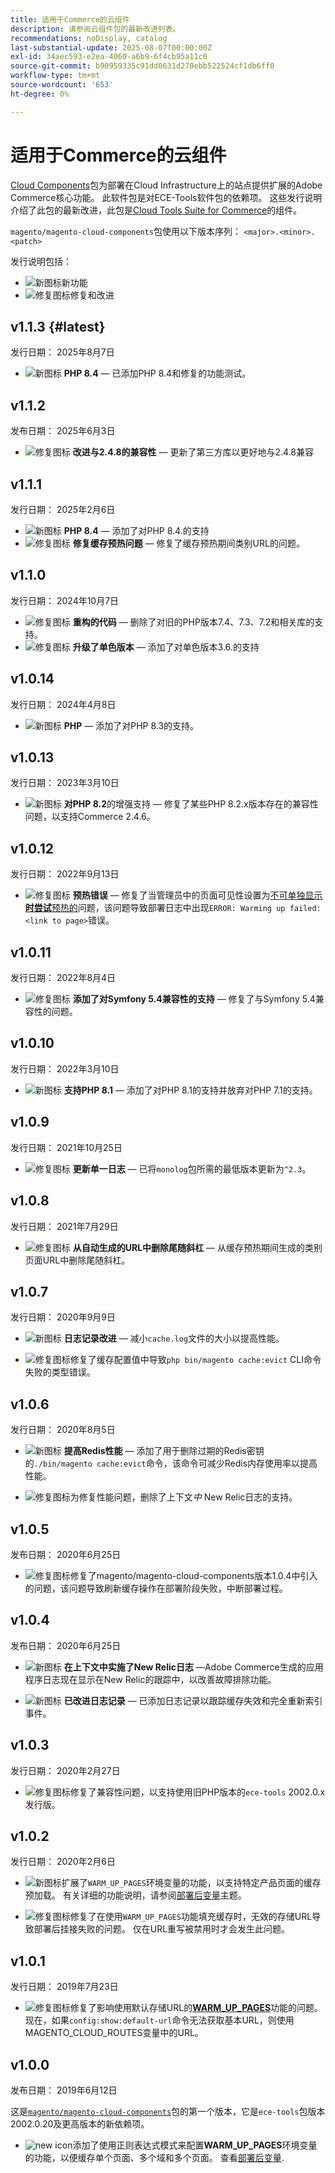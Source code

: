 ```yaml
---
title: 适用于Commerce的云组件
description: 请参阅云组件包的最新改进列表。
recommendations: noDisplay, catalog
last-substantial-update: 2025-08-07T00:00:00Z
exl-id: 34aec593-e2ea-4060-a6b9-6f4cb95a11c0
source-git-commit: b90959335c91dd0631d270ebb522524cf1db6ff0
workflow-type: tm+mt
source-wordcount: '653'
ht-degree: 0%

---
```


# 适用于Commerce的云组件

[Cloud Components](https://github.com/magento/magento-cloud-components)包为部署在Cloud Infrastructure上的站点提供扩展的Adobe Commerce核心功能。 此软件包是对ECE-Tools软件包的依赖项。 这些发行说明介绍了此包的最新改进，此包是[Cloud Tools Suite for Commerce](cloud-tools-suite.md)的组件。

`magento/magento-cloud-components`包使用以下版本序列： `<major>.<minor>.<patch>`

发行说明包括：

- ![新图标](../../assets/new.svg)新功能
- ![修复图标](../../assets/fix.svg)修复和改进

<!--Add release notes below-->

## v1.1.3 {#latest}

发行日期： 2025年8月7日

- ![新图标](../../assets/new.svg) **PHP 8.4** — 已添加PHP 8.4和修复的功能测试。<!-- MCLOUD-13313 -->

## v1.1.2

发布日期： 2025年6月3日

- ![修复图标](../../assets/fix.svg) **改进与2.4.8的兼容性** — 更新了第三方库以更好地与2.4.8<!-- MCLOUD-13707	 - -->兼容

## v1.1.1

发行日期： 2025年2月6日

- ![新图标](../../assets/new.svg) **PHP 8.4** — 添加了对PHP 8.4.<!-- MCLOUD-13148	 - -->的支持
- ![修复图标](../../assets/fix.svg) **修复缓存预热问题** — 修复了缓存预热期间类别URL的问题。<!-- MCLOUD-12454 - -->


## v1.1.0

发行日期： 2024年10月7日

- ![修复图标](../../assets/fix.svg) **重构的代码** — 删除了对旧的PHP版本7.4、7.3、7.2和相关库的支持。<!-- MCLOUD-9278 - -->
- ![修复图标](../../assets/fix.svg) **升级了单色版本** — 添加了对单色版本3.6.<!-- MCLOUD-12855 - -->的支持

## v1.0.14

发行日期： 2024年4月8日

- ![新图标](../../assets/new.svg) **PHP** — 添加了对PHP 8.3的支持。

## v1.0.13

发行日期： 2023年3月10日

- ![新图标](../../assets/new.svg) **对PHP 8.2**&#x200B;的增强支持 — 修复了某些PHP 8.2.x版本存在的兼容性问题，以支持Commerce 2.4.6。

## v1.0.12

发行日期： 2022年9月13日

- ![修复图标](../../assets/fix.svg) **预热错误** — 修复了当管理员中的页面可见性设置为[不可单独显示](../environment/variables-post-deploy.md#warm_up_pages) [**时尝试**&#x200B;预热的](https://experienceleague.adobe.com/en/docs/commerce-admin/systems/data-transfer/data-attributes-product#simple-product-csv-file-structure)问题，该问题导致部署日志中出现`ERROR: Warming up failed: <link to page>`错误。<!-- MCLOUD-9134 -->

## v1.0.11

发行日期： 2022年8月4日

- ![修复图标](../../assets/fix.svg) **添加了对Symfony 5.4兼容性的支持** — 修复了与Symfony 5.4兼容性的问题。<!-- AC-3550 -->

## v1.0.10

发行日期： 2022年3月10日

- ![新图标](../../assets/new.svg) **支持PHP 8.1** — 添加了对PHP 8.1的支持并放弃对PHP 7.1的支持。

## v1.0.9

发行日期： 2021年10月25日

- ![修复图标](../../assets/fix.svg) **更新单一日志** — 已将`monolog`包所需的最低版本更新为`^2.3`。<!-- ACMP-1263 -->

## v1.0.8

发行日期： 2021年7月29日

- ![修复图标](../../assets/fix.svg) **从自动生成的URL中删除尾随斜杠** — 从缓存预热期间生成的类别页面URL中删除尾随斜杠。<!--MCLOUD-7192-->

## v1.0.7

发行日期： 2020年9月9日

- ![新图标](../../assets/new.svg) **日志记录改进** — 减小`cache.log`文件的大小以提高性能。<!--MCLOUD-6859-->

- ![修复图标](../../assets/fix.svg)修复了缓存配置值中导致`php bin/magento cache:evict` CLI命令失败的类型错误。

## v1.0.6

发行日期： 2020年8月5日

- ![新图标](../../assets/new.svg) **提高Redis性能** — 添加了用于删除过期的Redis密钥的`./bin/magento cache:evict`命令，该命令可减少Redis内存使用率以提高性能。<!--MCLOUD-6023-->

- ![修复图标](../../assets/fix.svg)为修复性能问题，删除了上下文&#x200B;*中* New Relic日志的支持。<!--MCLOUD-6422-->

## v1.0.5

发布日期： 2020年6月25日

- ![修复图标](../../assets/fix.svg)修复了magento/magento-cloud-components版本1.0.4中引入的问题，该问题导致刷新缓存操作在部署阶段失败，中断部署过程。

## v1.0.4

发布日期： 2020年6月25日

- ![新图标](../../assets/new.svg) **在上下文中实施了New Relic日志** —Adobe Commerce生成的应用程序日志现在显示在New Relic的跟踪中，以改善故障排除功能。<!--MCLOUD-6029-->

- ![新图标](../../assets/new.svg) **已改进日志记录** — 已添加日志记录以跟踪缓存失效和完全重新索引事件。<!--MCLOUD-6157-->

## v1.0.3

发行日期： 2020年2月27日

- ![修复图标](../../assets/fix.svg)修复了兼容性问题，以支持使用旧PHP版本的`ece-tools` 2002.0.x发行版。

## v1.0.2

发行日期： 2020年2月6日

- ![新图标](../../assets/new.svg)扩展了`WARM_UP_PAGES`环境变量的功能，以支持特定产品页面的缓存预加载。 有关详细的功能说明，请参阅[部署后变量](../environment/variables-post-deploy.md#warm_up_pages)主题。<!--MAGECLOUD-4444-->

- ![修复图标](../../assets/fix.svg)修复了在使用`WARM_UP_PAGES`功能填充缓存时，无效的存储URL导致部署后挂接失败的问题。 仅在URL重写被禁用时才会发生此问题。<!-- MAGECLOUD-4094 -->

## v1.0.1

发行日期： 2019年7月23日

- ![修复图标](../../assets/fix.svg)修复了影响使用默认存储URL的&#x200B;[**WARM_UP_PAGES**](../environment/variables-post-deploy.md#warm_up_pages)&#x200B;功能的问题。 现在，如果`config:show:default-url`命令无法获取基本URL，则使用MAGENTO_CLOUD_ROUTES变量中的URL。<!-- MAGECLOUD-3866 -->

## v1.0.0

发布日期： 2019年6月12日

这是[`magento/magento-cloud-components`](https://github.com/magento/magento-cloud-components)包的第一个版本，它是`ece-tools`包版本2002.0.20及更高版本的新依赖项。

- ![new icon](../../assets/new.svg)添加了使用正则表达式模式来配置&#x200B;**WARM_UP_PAGES**&#x200B;环境变量的功能，以便缓存单个页面、多个域和多个页面。 查看[部署后变量](../environment/variables-post-deploy.md#warm_up_pages).<!--MAGECLOUD-3258-->
